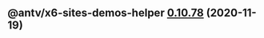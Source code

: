 ## @antv/x6-sites-demos-helper [0.10.78](https://github.com/antvis/x6/compare/@antv/x6-sites-demos-helper@0.10.77...@antv/x6-sites-demos-helper@0.10.78) (2020-11-19)
